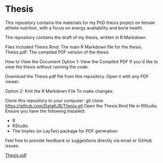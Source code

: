 # Thesis

This repository contains the materials for my PhD thesis project on female athlete nutrition, with a focus on energy availability and bone health.

The repository contains the draft of my thesis, written in R Markdown. 

Files Included
Thesis.Rmd: The main R Markdown file for the thesis.
Thesis.pdf: The compiled PDF version of the thesis 

How to View the Document
Option 1: View the Compiled PDF
If you'd like to view the thesis without running the code:

Download the Thesis.pdf file from this repository.
Open it with any PDF viewer.

Option 2: Knit the R Markdown File
To make changes:

Clone this repository to your computer:
git clone https://github.com/DataKJR/Thesis.git
Open the Thesis.Rmd file in RStudio.
Ensure you have the following installed:

- R
- RStudio
- The tinytex (or LayTex) package for PDF generation:

Feel free to provide feedback or suggestions directly via email or GitHub issues.

[Thesis.pdf](https://github.com/user-attachments/files/18101934/Thesis.pdf)
